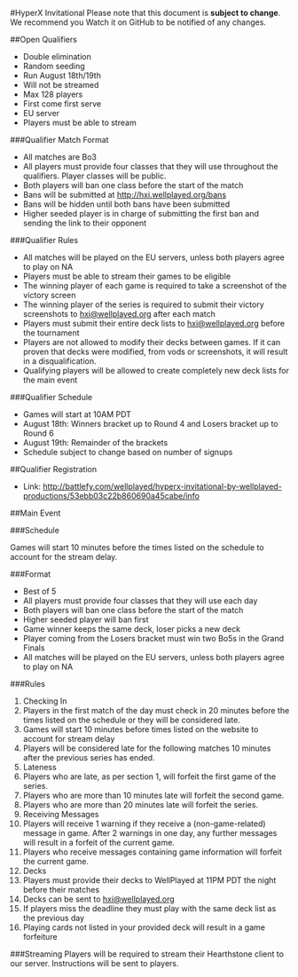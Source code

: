 #HyperX Invitational
Please note that this document is **subject to change**. We recommend you Watch it on GitHub to be notified of any changes.

##Open Qualifiers
 - Double elimination
 - Random seeding
 - Run August 18th/19th
 - Will not be streamed
 - Max 128 players
 - First come first serve
 - EU server
 - Players must be able to stream


###Qualifier Match Format
 - All matches are Bo3
 - All players must provide four classes that they will use throughout the qualifiers. Player classes will be public.
 - Both players will ban one class before the start of the match
 - Bans will be submitted at http://hxi.wellplayed.org/bans
 - Bans will be hidden until both bans have been submitted
 - Higher seeded player is in charge of submitting the first ban and sending the link to their opponent

###Qualifier Rules
 - All matches will be played on the EU servers, unless both players agree to play on NA
 - Players must be able to stream their games to be eligible
 - The winning player of each game is required to take a screenshot of the victory screen
 - The winning player of the series is required to submit their victory screenshots to hxi@wellplayed.org after each match
 - Players must submit their entire deck lists to hxi@wellplayed.org before the tournament
 - Players are not allowed to modify their decks between games. If it can proven that decks were modified, from vods or screenshots, it will result in a disqualification.
 - Qualifying players will be allowed to create completely new deck lists for the main event


###Qualifier Schedule
 - Games will start at 10AM PDT
 - August 18th: Winners bracket up to Round 4 and Losers bracket up to Round 6
 - August 19th: Remainder of the brackets
 - Schedule subject to change based on number of signups

##Qualifier Registration
 - Link: http://battlefy.com/wellplayed/hyperx-invitational-by-wellplayed-productions/53ebb03c22b860690a45cabe/info

##Main Event

###Schedule

Games will start 10 minutes before the times listed on the schedule to account for the stream delay.

###Format
 - Best of 5
 - All players must provide four classes that they will use each day
 - Both players will ban one class before the start of the match
 - Higher seeded player will ban first
 - Game winner keeps the same deck, loser picks a new deck
 - Player coming from the Losers bracket must win two Bo5s in the Grand Finals
 - All matches will be played on the EU servers, unless both players agree to play on NA


###Rules
1. Checking In
  1. Players in the first match of the day must check in 20 minutes before the times listed on the schedule or they will be considered late.
  2. Games will start 10 minutes before times listed on the website to account for stream delay
  3. Players will be considered late for the following matches 10 minutes after the previous series has ended.
2. Lateness
  1. Players who are late, as per section 1, will forfeit the first game of the series.
  2. Players who are more than 10 minutes late will forfeit the second game.
  3. Players who are more than 20 minutes late will forfeit the series.
3. Receiving Messages
  1. Players will receive 1 warning if they receive a (non-game-related) message in game. After 2 warnings in one day, any further messages will result in a forfeit of the current game.
  2. Players who receive messages containing game information will forfeit the current game.
4. Decks
  1. Players must provide their decks to WellPlayed at 11PM PDT the night before their matches
  2. Decks can be sent to hxi@wellplayed.org
  3. If players miss the deadline they must play with the same deck list as the previous day
  4. Playing cards not listed in your provided deck will result in a game forfeiture


###Streaming
Players will be required to stream their Hearthstone client to our server. Instructions will be sent to players.

